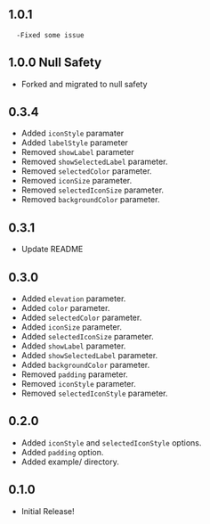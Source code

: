 ## 1.0.1

      -Fixed some issue

## 1.0.0 Null Safety

- Forked and migrated to null safety

## 0.3.4

- Added `iconStyle` paramater
- Added `labelStyle` parameter
- Removed `showLabel` parameter
- Removed `showSelectedLabel` parameter.
- Removed `selectedColor` parameter.
- Removed `iconSize` parameter.
- Removed `selectedIconSize` parameter.
- Removed `backgroundColor` parameter.

## 0.3.1

- Update README

## 0.3.0

- Added `elevation` parameter.
- Added `color` parameter.
- Added `selectedColor` parameter.
- Added `iconSize` parameter.
- Added `selectedIconSize` parameter.
- Added `showLabel` parameter.
- Added `showSelectedLabel` parameter.
- Added `backgroundColor` parameter.
- Removed `padding` parameter.
- Removed `iconStyle` parameter.
- Removed `selectedIconStyle` parameter.

## 0.2.0

- Added `iconStyle` and `selectedIconStyle` options.
- Added `padding` option.
- Added example/ directory.

## 0.1.0

- Initial Release!
